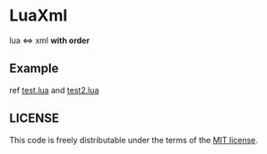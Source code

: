 # LuaXml
lua <=> xml **with order**

## Example
ref [test.lua](test.lua) and [test2.lua](test2.lua)

## LICENSE
This code is freely distributable under the terms of the [MIT license](LICENSE).
